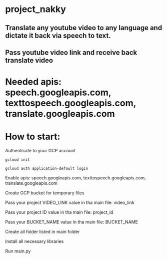 # project_nakky

## Translate any youtube video to any language  and dictate it back via speech to text.

## Pass youtube video link and receive back translate video

# Needed apis: speech.googleapis.com,  texttospeech.googleapis.com, translate.googleapis.com

# How to start:

Authenticate to your GCP account

`gcloud init`

`gcloud auth application-default login`

Enable apis: speech.googleapis.com,  texttospeech.googleapis.com, translate.googleapis.com

Create GCP bucket for temporary files

Pass your project VIDEO_LINK value in tha main file: video_link

Pass your project ID value in tha main file: project_id

Pass your BUCKET_NAME value in tha main file: BUCKET_NAME

Create all folder listed in main folder

Install all necessary libraries

Run main.py
